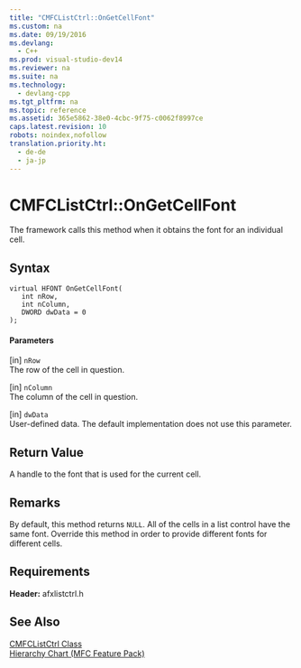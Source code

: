 ```yaml
---
title: "CMFCListCtrl::OnGetCellFont"
ms.custom: na
ms.date: 09/19/2016
ms.devlang: 
  - C++
ms.prod: visual-studio-dev14
ms.reviewer: na
ms.suite: na
ms.technology: 
  - devlang-cpp
ms.tgt_pltfrm: na
ms.topic: reference
ms.assetid: 365e5862-38e0-4cbc-9f75-c0062f8997ce
caps.latest.revision: 10
robots: noindex,nofollow
translation.priority.ht: 
  - de-de
  - ja-jp
---
```

# CMFCListCtrl::OnGetCellFont
The framework calls this method when it obtains the font for an individual cell.  
  
## Syntax  
  
```  
virtual HFONT OnGetCellFont(  
   int nRow,  
   int nColumn,  
   DWORD dwData = 0   
);  
```  
  
#### Parameters  
 [in] `nRow`  
 The row of the cell in question.  
  
 [in] `nColumn`  
 The column of the cell in question.  
  
 [in] `dwData`  
 User-defined data. The default implementation does not use this parameter.  
  
## Return Value  
 A handle to the font that is used for the current cell.  
  
## Remarks  
 By default, this method returns `NULL`. All of the cells in a list control have the same font. Override this method in order to provide different fonts for different cells.  
  
## Requirements  
 **Header:** afxlistctrl.h  
  
## See Also  
 [CMFCListCtrl Class](../vs140/CMFCListCtrl-Class.md)   
 [Hierarchy Chart (MFC Feature Pack)](../vs140/Hierarchy-Chart.md)